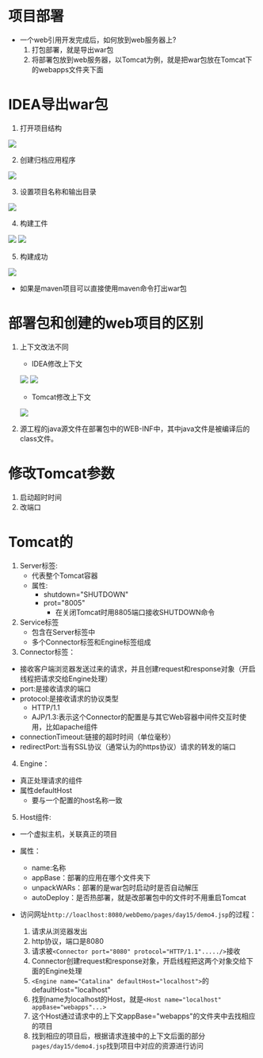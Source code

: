 # 项目部署
* 一个web引用开发完成后，如何放到web服务器上?
  1. 打包部署，就是导出war包
  2. 将部署包放到web服务器，以Tomcat为例，就是把war包放在Tomcat下的webapps文件夹下面

# IDEA导出war包
1. 打开项目结构


![](picture/02.png)

2. 创建归档应用程序


![](picture/03.png)

3. 设置项目名称和输出目录


![](picture/04.png)

4. 构建工件


![](picture/05.png)
![](picture/06.png)

5. 构建成功


![](picture/07.png)
* 如果是maven项目可以直接使用maven命令打出war包

# 部署包和创建的web项目的区别
1. 上下文改法不同
   * IDEA修改上下文


    ![](picture/08.png)
    ![](picture/09.png)

   * Tomcat修改上下文


    ![](picture/10.png)

2. 源工程的java源文件在部署包中的WEB-INF中，其中java文件是被编译后的class文件。 

# 修改Tomcat参数
1. 启动超时时间
2. 改端口

# Tomcat的
1. Server标签:
   * 代表整个Tomcat容器
   * 属性:
     * shutdown="SHUTDOWN"
     * prot="8005"
       * 在关闭Tomcat时用8805端口接收SHUTDOWN命令
2. Service标签
   * 包含在Server标签中
   * 多个Connector标签和Engine标签组成
3. Connector标签：
  * 接收客户端浏览器发送过来的请求，并且创建request和response对象（开启线程把请求交给Engine处理）
  * port:是接收请求的端口
  * protocol:是接收请求的协议类型
    * HTTP/1.1
    * AJP/1.3:表示这个Connector的配置是与其它Web容器中间件交互时使用，比如apache组件
  * connectionTimeout:链接的超时时间（单位毫秒）
  * redirectPort:当有SSL协议（通常认为的https协议）请求的转发的端口
4. Engine：
  * 真正处理请求的组件
  * 属性defaultHost
    * 要与一个配置的host名称一致
5. Host组件:
  * 一个虚拟主机，关联真正的项目
  * 属性：
    * name:名称
    * appBase：部署的应用在哪个文件夹下
    * unpackWARs：部署的是war包时启动时是否自动解压
    * autoDeploy：是否热部署，就是改部署包中的文件时不用重启Tomcat

* 访问网址`http://loaclhost:8080/webDemo/pages/day15/demo4.jsp`的过程：
  1. 请求从浏览器发出
  2. http协议，端口是8080
  3. 请求被`<Connector port="8080" protocol="HTTP/1.1"...../>`接收
  4. Connector创建request和response对象，开启线程把这两个对象交给下面的Engine处理
  5. `<Engine name="Catalina" defaultHost="localhost">`的defaultHost="localhost"
  6. 找到name为localhost的Host，就是`<Host name="localhost"  appBase="webapps"...>`
  7. 这个Host通过请求中的上下文appBase="webapps"的文件夹中去找相应的项目
  8. 找到相应的项目后，根据请求连接中的上下文后面的部分`pages/day15/demo4.jsp`找到项目中对应的资源进行访问




